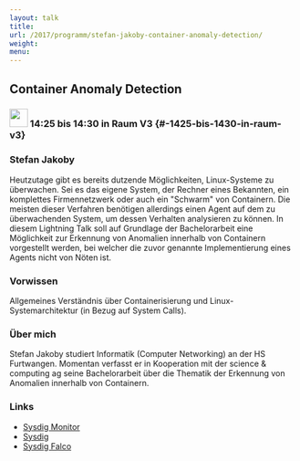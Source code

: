 ```yaml
---
layout: talk
title:
url: /2017/programm/stefan-jakoby-container-anomaly-detection/
weight:
menu:
---
```

## Container Anomaly Detection

### <img height = "32" src="../../../images/lightning.svg"> 14:25 bis 14:30 in Raum V3 {#-1425-bis-1430-in-raum-v3}

### Stefan Jakoby

Heutzutage gibt es bereits dutzende Möglichkeiten, Linux-Systeme zu überwachen. Sei es das eigene System, der Rechner eines Bekannten, ein komplettes Firmennetzwerk oder auch ein "Schwarm" von Containern. Die meisten dieser Verfahren benötigen allerdings einen Agent auf dem zu überwachenden System, um dessen Verhalten analysieren zu können. In diesem Lightning Talk soll auf Grundlage der Bachelorarbeit eine Möglichkeit zur Erkennung von Anomalien innerhalb von Containern vorgestellt werden, bei welcher die zuvor genannte Implementierung eines Agents nicht von Nöten ist.

### Vorwissen

Allgemeines Verständnis über Containerisierung und Linux-Systemarchitektur (in Bezug auf System Calls).

### Über mich

Stefan Jakoby studiert Informatik (Computer Networking) an der HS Furtwangen. Momentan verfasst er in Kooperation mit der science & computing ag seine Bachelorarbeit über die Thematik der Erkennung von Anomalien innerhalb von Containern.

### Links

- <a href="https://sysdig.com/" target="_blank">Sysdig Monitor</a>
- <a href="http://www.sysdig.org/" target="_blank">Sysdig</a>
- <a href="http://www.sysdig.org/falco/" target="_blank">Sysdig Falco</a>